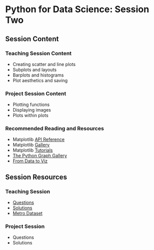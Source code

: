 # Python for Data Science: Session Two

## Session Content

### Teaching Session Content

- Creating scatter and line plots
- Subplots and layouts
- Barplots and histograms
- Plot aesthetics and saving

### Project Session Content

- Plotting functions
- Displaying images
- Plots within plots

### Recommended Reading and Resources

- Matplotlib [API Reference](https://matplotlib.org/stable/contents.html)
- Matplotlib [Gallery](https://matplotlib.org/stable/gallery/index.html)
- Matplotlib [Tutorials](https://matplotlib.org/stable/tutorials/index.html)
- [The Python Graph Gallery](https://python-graph-gallery.com/)
- [From Data to Viz](https://www.data-to-viz.com/)

## Session Resources

### Teaching Session

- [Questions](https://github.com/warwickdatasciencesociety/python-for-data-science/blob/master/session-two/session-two-teaching-questions.ipynb?raw=true)
- [Solutions](https://github.com/warwickdatasciencesociety/python-for-data-science/blob/master/session-two/session-two-teaching-solutions.ipynb)
- [Metro Dataset](https://raw.githubusercontent.com/warwickdatasciencesociety/python-for-data-science/master/session-two/data/Metro_Interstate_Traffic_Volume.csv)

### Project Session

- Questions
- Solutions

